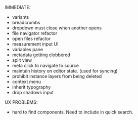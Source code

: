 IMMEDIATE:

* variants
* breadcrumbs
* dropdown must close when another opens
* file navigator refactor
* open files refactor
* measurement input UI
* variables pane
* metadata getting clobbered
* split view
* meta click to navigate to source
* maintain history on editor state. (used for syncing)
* prohibit instance layers from being deleted
* context menu
* inherit typography
* drop shadows input


UX PROBLEMS:

* hard to find components. Need to include in quick search.



